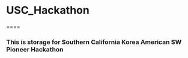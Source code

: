 # USC_Hackathon

====

### This is storage for Southern California Korea American SW Pioneer Hackathon

